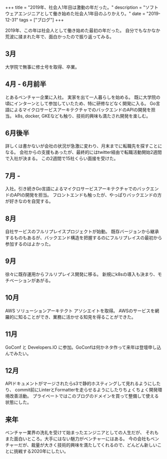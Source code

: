 +++
title = "2019年、社会人1年目は激動の年だった。"
description = "ソフトウェアエンジニアとして働き始めた社会人1年目のふりかえり。"
date = "2019-12-31"
tags = ["ブログ"]
+++


2019年、この年は社会人として働き始めた最初の年だった。
自分でもなかなか荒波に揉まれた年で、面白かったので振り返ってみる。

## 3月

大学院で無事に修士号を取得、卒業。

## 4月 - 6月前半

とあるベンチャー企業に入社。
実家を出て一人暮らしを始める。
既に大学院の頃にインターンとして参加していたため、特に研修などなく開発に入る。
Go言語によるマイクロサービスアーキテクチャでのバックエンドのAPIの開発を担当。
k8s, docker, GKEなども触り、技術的興味も満たされ開発を楽しむ。

## 6月後半

詳しくは書かないが会社の状況が急激に変わり、月末までに転職先を探すことになる。
会社からの支援もあったが、最終的にはtwitter経由で転職活動開始2週間で入社が決まる。
この2週間で15社くらい面接を受けた。


## 7月 -

入社。引き続きGo言語によるマイクロサービスアーキテクチャでのバックエンドのAPIの開発を担当。
フロントエンドも触ったが、やっぱりバックエンドの方が好きなのを自覚する。


## 8月

自社サービスのフルリプレイスプロジェクトが始動。
既存バージョンから継承するものもあるが、バックエンド構造を把握するのにフルリプレイスの最初から参加するのはよかった。

## 9月

徐々に既存運用からフルリプレイス開発に移る。
新規にk8sの導入も決まり、モチベーションがあがる。

## 10月

AWS ソリューションアーキテクト アソシエイトを取得。
AWSのサービスを網羅的に知ることができ、業務に活かせる知見を得ることができた。

## 11月

GoConf と Developers.IO に参加。GoConfは何かネタ作って来年は登壇申し込んでみたい。

## 12月

APIドキュメントがマージされたらs3で静的ホスティングして見れるようにしたり、
commit前にLinterとFormatterを走らせるようにしたりちょくちょく開発環境改善活動。
プライベートではこのブログのドメインを買って整備して使える状態にした。

## 来年

ベンチャー業界の洗礼を受けて始まったエンジニアとしての人生だが、
それもまた面白いところ。大手にはない魅力がベンチャーにはある。
今の会社もベンチャーだが、裁量が大きく技術的興味を満たしてくれるので、どんどん新しいことに挑戦する2020年にしたい。
